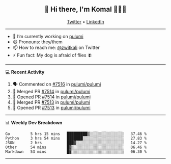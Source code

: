 <h2 align="center"> 👋 Hi there, I'm Komal 🧑🏾‍💻 </h2>
<p align="center">
    <a href="https://twitter.com/zwitkali">Twitter</a> •
    <a href="https://www.linkedin.com/in/komal-ali/">LinkedIn</a>
</p>

--------

- 🔭 I’m currently working on [pulumi](https://github.com/pulumi/pulumi)
- 😄 Pronouns: they/them
- 📫 How to reach me: [@zwitkali](https://twitter.com/zwitkali) on Twitter
- ⚡ Fun fact: My dog is afraid of flies 🪰

--------
💻 **Recent Activity**

<!--START_SECTION:activity-->
1. 🗣 Commented on [#7516](https://github.com/pulumi/pulumi/issues/7516) in [pulumi/pulumi](https://github.com/pulumi/pulumi)
2. 🎉 Merged PR [#7514](https://github.com/pulumi/pulumi/pull/7514) in [pulumi/pulumi](https://github.com/pulumi/pulumi)
3. 💪 Opened PR [#7514](https://github.com/pulumi/pulumi/pull/7514) in [pulumi/pulumi](https://github.com/pulumi/pulumi)
4. 🎉 Merged PR [#7513](https://github.com/pulumi/pulumi/pull/7513) in [pulumi/pulumi](https://github.com/pulumi/pulumi)
5. 💪 Opened PR [#7513](https://github.com/pulumi/pulumi/pull/7513) in [pulumi/pulumi](https://github.com/pulumi/pulumi)
<!--END_SECTION:activity-->

--------

📊 **Weekly Dev Breakdown**
<!--START_SECTION:waka-->
```text
Go         5 hrs 15 mins   █████████▒░░░░░░░░░░░░░░░   37.46 % 
Python     3 hrs 54 mins   ███████░░░░░░░░░░░░░░░░░░   27.83 % 
JSON       2 hrs           ███▓░░░░░░░░░░░░░░░░░░░░░   14.27 % 
Other      54 mins         █▓░░░░░░░░░░░░░░░░░░░░░░░   06.46 % 
Markdown   53 mins         █▓░░░░░░░░░░░░░░░░░░░░░░░   06.30 % 
```
<!--END_SECTION:waka-->

--------